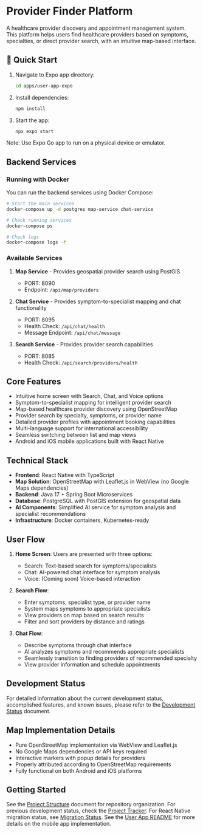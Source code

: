 # Provider Finder Platform 
A healthcare provider discovery and appointment management system. This platform helps users find healthcare providers based on symptoms, specialties, or direct provider search, with an intuitive map-based interface.

## 🚀 Quick Start
1. Navigate to Expo app directory:
   ```bash
   cd apps/user-app-expo
   ```
2. Install dependencies:
   ```bash
   npm install
   ```
3. Start the app:
   ```bash
   npx expo start
   ```
Note: Use Expo Go app to run on a physical device or emulator.

## Backend Services

### Running with Docker
You can run the backend services using Docker Compose:

```bash
# Start the main services
docker-compose up -d postgres map-service chat-service

# Check running services
docker-compose ps

# Check logs
docker-compose logs -f
```

### Available Services

1. **Map Service** - Provides geospatial provider search using PostGIS
   - PORT: 8090
   - Endpoint: `/api/map/providers`

2. **Chat Service** - Provides symptom-to-specialist mapping and chat functionality
   - PORT: 8095
   - Health Check: `/api/chat/health`
   - Message Endpoint: `/api/chat/message`

3. **Search Service** - Provides provider search capabilities
   - PORT: 8085
   - Health Check: `/api/search/providers/health`

## Core Features
- Intuitive home screen with Search, Chat, and Voice options
- Symptom-to-specialist mapping for intelligent provider search
- Map-based healthcare provider discovery using OpenStreetMap
- Provider search by specialty, symptoms, or provider name
- Detailed provider profiles with appointment booking capabilities
- Multi-language support for international accessibility
- Seamless switching between list and map views
- Android and iOS mobile applications built with React Native

## Technical Stack
- **Frontend**: React Native with TypeScript
- **Map Solution**: OpenStreetMap with Leaflet.js in WebView (no Google Maps dependencies)
- **Backend**: Java 17 + Spring Boot Microservices
- **Database**: PostgreSQL with PostGIS extension for geospatial data
- **AI Components**: Simplified AI service for symptom analysis and specialist recommendations
- **Infrastructure**: Docker containers, Kubernetes-ready

## User Flow
1. **Home Screen**: Users are presented with three options:
   - Search: Text-based search for symptoms/specialists
   - Chat: AI-powered chat interface for symptom analysis
   - Voice: (Coming soon) Voice-based interaction

2. **Search Flow**:
   - Enter symptoms, specialist type, or provider name
   - System maps symptoms to appropriate specialists
   - View providers on map based on search results
   - Filter and sort providers by distance and ratings

3. **Chat Flow**:
   - Describe symptoms through chat interface
   - AI analyzes symptoms and recommends appropriate specialists
   - Seamlessly transition to finding providers of recommended specialty
   - View provider information and schedule appointments

## Development Status
For detailed information about the current development status, accomplished features, and known issues, please refer to the [Development Status](DEVELOPMENT_STATUS.md) document.

## Map Implementation Details
- Pure OpenStreetMap implementation via WebView and Leaflet.js
- No Google Maps dependencies or API keys required
- Interactive markers with popup details for providers
- Properly attributed according to OpenStreetMap requirements
- Fully functional on both Android and iOS platforms

## Getting Started
See the [Project Structure](PROJECT_STRUCTURE.md) document for repository organization.
For previous development status, check the [Project Tracker](project-tracker.md).
For React Native migration status, see [Migration Status](REACT_NATIVE_MIGRATION_STATUS.md).
See the [User App README](apps/user-app-expo/README.md) for more details on the mobile app implementation.
